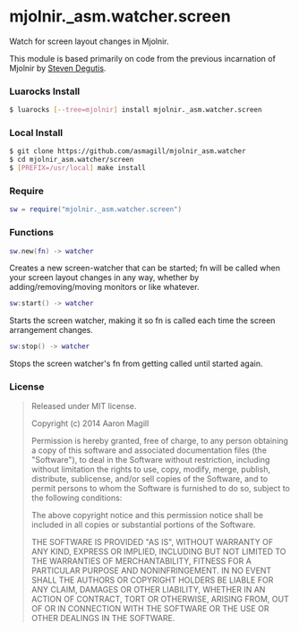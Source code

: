 mjolnir._asm.watcher.screen
===========================

Watch for screen layout changes in Mjolnir.

This module is based primarily on code from the previous incarnation of Mjolnir by [Steven Degutis](https://github.com/sdegutis/).


### Luarocks Install
~~~bash
$ luarocks [--tree=mjolnir] install mjolnir._asm.watcher.screen
~~~

### Local Install
~~~bash
$ git clone https://github.com/asmagill/mjolnir_asm.watcher
$ cd mjolnir_asm.watcher/screen
$ [PREFIX=/usr/local] make install
~~~

### Require
~~~lua
sw = require("mjolnir._asm.watcher.screen")
~~~

### Functions

~~~lua
sw.new(fn) -> watcher
~~~
Creates a new screen-watcher that can be started; fn will be called when your screen layout changes in any way, whether by adding/removing/moving monitors or like whatever.

~~~lua
sw:start() -> watcher
~~~
Starts the screen watcher, making it so fn is called each time the screen arrangement changes.

~~~lua
sw:stop() -> watcher
~~~
Stops the screen watcher's fn from getting called until started again.

### License

> Released under MIT license.
>
> Copyright (c) 2014 Aaron Magill
>
> Permission is hereby granted, free of charge, to any person obtaining a copy
> of this software and associated documentation files (the "Software"), to deal
> in the Software without restriction, including without limitation the rights
> to use, copy, modify, merge, publish, distribute, sublicense, and/or sell
> copies of the Software, and to permit persons to whom the Software is
> furnished to do so, subject to the following conditions:
>
> The above copyright notice and this permission notice shall be included in
> all copies or substantial portions of the Software.
>
> THE SOFTWARE IS PROVIDED "AS IS", WITHOUT WARRANTY OF ANY KIND, EXPRESS OR
> IMPLIED, INCLUDING BUT NOT LIMITED TO THE WARRANTIES OF MERCHANTABILITY,
> FITNESS FOR A PARTICULAR PURPOSE AND NONINFRINGEMENT. IN NO EVENT SHALL THE
> AUTHORS OR COPYRIGHT HOLDERS BE LIABLE FOR ANY CLAIM, DAMAGES OR OTHER
> LIABILITY, WHETHER IN AN ACTION OF CONTRACT, TORT OR OTHERWISE, ARISING FROM,
> OUT OF OR IN CONNECTION WITH THE SOFTWARE OR THE USE OR OTHER DEALINGS IN
> THE SOFTWARE.
